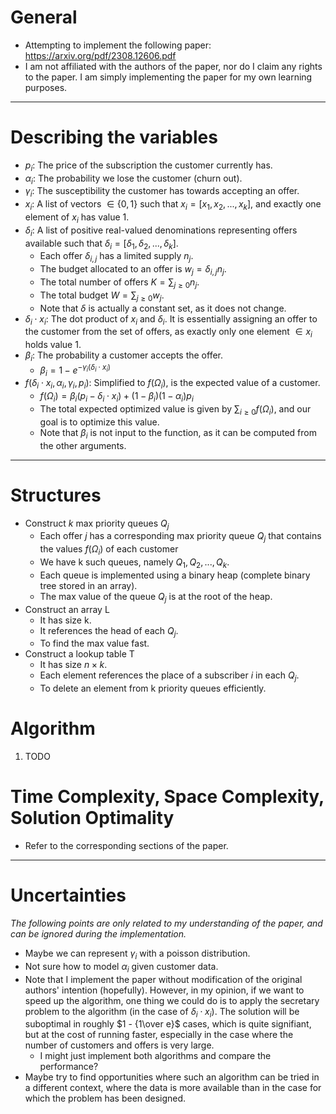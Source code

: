 # General
- Attempting to implement the following paper: https://arxiv.org/pdf/2308.12606.pdf
- I am not affiliated with the authors of the paper, nor do I claim any rights to the paper. I am simply implementing the paper for my own learning purposes.
---
# Describing the variables
- $p_i$: The price of the subscription the customer currently has.
- $\alpha_i$: The probability we lose the customer (churn out).
- $\gamma_i$: The susceptibility the customer has towards accepting an offer.
- $x_i$: A list of vectors $\in \{0,1\}$ such that $x_i = [x_1,x_2,...,x_k]$, and exactly one element of $x_i$ has value 1.
- $\delta_i$: A list of positive real-valued denominations representing offers available such that $\delta_i = [\delta_1,\delta_2,...,\delta_k]$.
    - Each offer $\delta_{i,j}$ has a limited supply $n_j$.
    - The budget allocated to an offer is $w_j = \delta_{i,j} n_j$.
    - The total number of offers $K = \sum_{j\geq0}n_j$.
    - The total budget $W= \sum_{j\geq0}w_j$.
    - Note that $\delta$ is actually a constant set, as it does not change.
- $\delta_i \cdot x_i$: The dot product of $x_i$ and $\delta_i$. It is essentially assigning an offer to the customer from the set of offers, as exactly only one element $\in x_i$ holds value 1.
- $\beta_i$: The probability a customer accepts the offer.
    - $\beta_i = 1 - e^{-\gamma_i(\delta_i \cdot x_i)}$
- $f(\delta_i\cdot x_i, \alpha_i,\gamma_i,p_i)$: Simplified to $f(\Omega_i)$, is the expected value of a customer.
    - $f(\Omega_i) = \beta_i(p_i-\delta_i\cdot x_i) + (1-\beta_i)(1-\alpha_i)p_i$
    - The total expected optimized value is given by $\sum_{i\geq0}f(\Omega_i)$, and our goal is to optimize this value.
    - Note that $\beta_i$ is not input to the function, as it can be computed from the other arguments.
---
# Structures
- Construct $k$ max priority queues $Q_j$
    - Each offer $j$ has a corresponding max priority queue $Q_j$ that contains the values $f(\Omega_i)$ of each customer
    - We have k such queues, namely $Q_1,Q_2,...,Q_k$.
    - Each queue is implemented using a binary heap (complete binary tree stored in an array).
    - The max value of the queue $Q_j$ is at the root of the heap.
- Construct an array L
    - It has size k.
    - It references the head of each $Q_j$.
    - To find the max value fast.
- Construct a lookup table T
    - It has size $n\times k$.
    - Each element references the place of a subscriber $i$ in each $Q_j$.
    - To delete an element from k priority queues efficiently.
# Algorithm
1. TODO
# Time Complexity, Space Complexity, Solution Optimality
- Refer to the corresponding sections of the paper.
---
# Uncertainties 
*The following points are only related to my understanding of the paper, and can be ignored during the implementation.*
- Maybe we can represent $\gamma_i$ with a poisson distribution.
- Not sure how to model $\alpha_i$ given customer data.
- Note that I implement the paper without modification of the original authors' intention (hopefully). However, in my opinion, if we want to speed up the algorithm, one thing we could do is to apply the secretary problem to the algorithm (in the case of $\delta_i\cdot x_i$). The solution will be suboptimal in roughly $1 - {1\over e}$ cases, which is quite signifiant, but at the cost of running faster, especially in the case where the number of customers and offers is very large.
    - I might just implement both algorithms and compare the performance?
- Maybe try to find opportunities where such an algorithm can be tried in a different context, where the data is more available than in the case for which the problem has been designed.